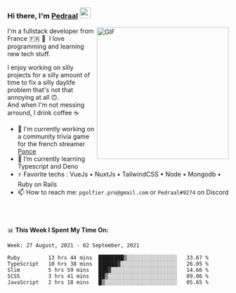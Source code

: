 ### Hi there, I'm <a href="https://pedraal.dev" target="_blank">Pedraal</a> <img src="https://media.giphy.com/media/hvRJCLFzcasrR4ia7z/giphy.gif" width="25px">
<img align="right" alt="GIF" src="https://pedraal.dev/avatar.png" width="300" height="300" />

I'm a fullstack developer from France 🇫🇷 🥖 &nbsp;I love programming and learning new
tech stuff.

I enjoy working on silly projects for a silly amount of time to fix a
silly daylife problem that's not that annoying at all 🙃.
<br>And when I'm not messing arround, I drink coffee ☕

- 🔭  I'm currently working on a community trivia game for the french streamer <a href="https://twitch.tv/ponce" target="_blank">Ponce</a>
- 🌱 I’m currently learning Typescript and Deno
- ⚡ Favorite techs : VueJs &bull; NuxtJs &bull; TailwindCSS &bull; Node &bull; Mongodb &bull; Ruby on Rails
- 📫 How to reach me: `pgolfier.pro@gmail.com` or `Pedraal#9274` on Discord

<br>
<br>

📊 **This Week I Spent My Time On:**
<!--START_SECTION:waka-->
```text
Week: 27 August, 2021 - 02 September, 2021

Ruby         13 hrs 44 mins  ████████▒░░░░░░░░░░░░░░░░   33.67 % 
TypeScript   10 hrs 38 mins  ██████▓░░░░░░░░░░░░░░░░░░   26.05 % 
Slim         5 hrs 59 mins   ███▓░░░░░░░░░░░░░░░░░░░░░   14.66 % 
SCSS         3 hrs 41 mins   ██▒░░░░░░░░░░░░░░░░░░░░░░   09.06 % 
JavaScript   2 hrs 18 mins   █▒░░░░░░░░░░░░░░░░░░░░░░░   05.65 % 
```
<!--END_SECTION:waka-->
